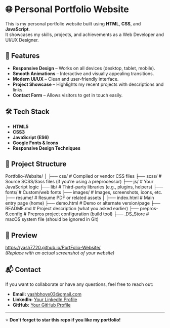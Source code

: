 # 🌐 Personal Portfolio Website

This is my personal portfolio website built using **HTML**, **CSS**, and **JavaScript**.  
It showcases my skills, projects, and achievements as a Web Developer and UI/UX Designer.

## 🚀 Features
- **Responsive Design** – Works on all devices (desktop, tablet, mobile).
- **Smooth Animations** – Interactive and visually appealing transitions.
- **Modern UI/UX** – Clean and user-friendly interface.
- **Project Showcase** – Highlights my recent projects with descriptions and links.
- **Contact Form** – Allows visitors to get in touch easily.

## 🛠️ Tech Stack
- **HTML5**
- **CSS3**
- **JavaScript (ES6)**
- **Google Fonts & Icons**
- **Responsive Design Techniques**

## 📂 Project Structure
Portfolio-Website/
│
├── css/                   # Compiled or vendor CSS files
├── scss/                  # Source SCSS/Sass files (if you’re using a preprocessor)
├── js/                    # Your JavaScript logic
├── lib/                   # Third-party libraries (e.g., plugins, helpers)
├── fonts/                 # Custom/web fonts
├── images/                # Images, screenshots, icons, etc.
├── resume/                # Resume PDF or related assets
│
├── index.html             # Main entry page (home)
├── demo.html              # Demo or alternate version/page
├── README.md             # Project description (what you asked earlier)
├── prepros-6.config       # Prepros project configuration (build tool)
├── .DS_Store             # macOS system file (should be ignored in Git)



## 📸 Preview
https://yash7720.github.io/PortFolio-Website/  
*(Replace with an actual screenshot of your website)*
## 📬 Contact
If you want to collaborate or have any questions, feel free to reach out:
- **Email:** yashbhoye03@gmail.com
- **LinkedIn:** [Your LinkedIn Profile](https://www.linkedin.com/in/yash-bhoye-68b1ab2b2)
- **GitHub:** [Your GitHub Profile](https://github.com/Yash7720)

---
⭐ **Don’t forget to star this repo if you like my portfolio!**
